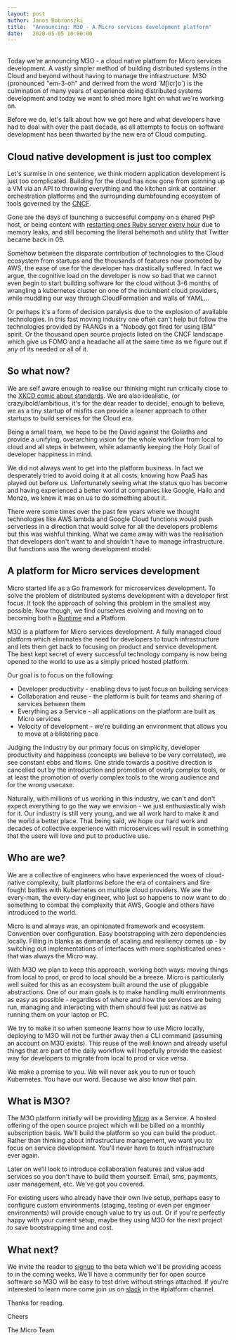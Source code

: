 ```yaml
---
layout:	post
author: Janos Dobronszki
title:	"Announcing: M3O - A Micro services development platform"
date:	2020-05-05 10:00:00
---
```


<br>
Today we're announcing M3O - a cloud native platform for Micro services development. A vastly simpler method of building distributed systems in the Cloud and beyond without having to manage the infrastructure. M3O (pronounced "em-3-oh" and derived from the word `M[icr]o`) is the culmination of many years of experience doing distributed systems development and today we want to shed more light on what we're working on.

Before we do, let's talk about how we got here and what developers have had to deal with over the past decade, as all attempts to focus on software development has been thwarted by the new era of Cloud computing.
<br>

## Cloud native development is just too complex

Let's surmise in one sentence, we think modern application development is just too complicated. Building for the cloud has now gone from spinning up a VM via an API to throwing everything and the kitchen sink at container orchestration platforms and the surrounding dumbfounding ecosystem of tools governed by the [CNCF](https://www.cncf.io/).

Gone are the days of launching a successful company on a shared PHP host, or being content with [restarting ones Ruby server every hour](https://books.google.hu/books?id=ja1KDAAAQBAJ&pg=PA134&lpg=PA134) due to memory leaks, and still becoming the literal behemoth and utility that Twitter became back in 09.

Somehow between the disparate contribution of technologies to the Cloud ecosystem from startups and the thousands of features now promoted by AWS, the ease of use for the developer has drastically suffered. In fact we argue, the cognitive load on the developer is now so bad that we cannot even begin to start building software for the cloud without 3-6 months of wrangling a kubernetes cluster on one of the incumbent cloud providers, while muddling our way through CloudFormation and walls of YAML...

Or perhaps it's a form of decision paralysis due to the explosion of available technologies. In this fast moving industry one often can't help but follow the technologies provided by FAANGs in a "Nobody got fired for using IBM" spirit. Or the thousand open source projects listed on the CNCF landscape which give us FOMO and a headache all at the same time as we figure out if any of its needed or all of it.

## So what now?

We are self aware enough to realise our thinking might run critically close to the [XKCD comic about standards](https://xkcd.com/927/). We are also idealistic, (or crazy/bold/ambitious, it's for the dear reader to decide), enough to believe, we as a tiny startup of misfits can provide a leaner approach to other startups to build services for the Cloud era.

Being a small team, we hope to be the David against the Goliaths and provide a unifying, overarching vision for the whole workflow from local to cloud and all steps in between, while adamantly keeping the Holy Grail of developer happiness in mind.

We did not always want to get into the platform business. In fact we desperately tried to avoid doing it at all costs, knowing how PaaS has played out before us. Unfortunately seeing what the status quo has become and having experienced a better world at companies like Google, Hailo and Monzo, we knew it was on us to do something about it.

There were some times over the past few years where we thought technologies like AWS lambda and Google Cloud functions would push serverless in a direction that would solve for all the developers problems but this was wishful thinking. What we came away with was the realisation that developers don't want to and shouldn't have to manage infrastructure. But functions was the wrong development model.

## A platform for Micro services development

Micro started life as a Go framework for microservices development. To solve the problem of distributed systems development with a developer first focus. It took the approach of solving this problem in the smallest way possible. Now though, we find ourselves evolving and moving on to becoming both a [Runtime](https://micro.mu/blog/2020/05/04/introducing-micro-server.html) and a Platform.

M3O is a platform for Micro services development. A fully managed cloud platform which eliminates the need for developers to touch infrastructure and lets them get back to focusing on product and service development. The best kept secret of every successful technology company is now being opened to the world to use as a simply priced hosted platform.

Our goal is to focus on the following:

- Developer productivity - enabling devs to just focus on building services
- Collaboration and reuse - the platform is built for teams and sharing of services between them
- Everything as a Service - all applications on the platform are built as Micro services
- Velocity of development - we're building an environment that allows you to move at a blistering pace

Judging the industry by our primary focus on simplicity, developer productivity and happiness (concepts we believe to be very correlated), we see constant ebbs and flows. One stride towards a positive direction is cancelled out by the introduction and promotion of overly complex tools, or at least the promotion of overly complex tools to the wrong audience and for the wrong usecase.

Naturally, with millions of us working in this industry, we can't and don't expect everything to go the way we envision - we just enthusiastically wish for it. Our industry is still very young, and we all work hard to make it and the world a better place. That being said, we hope our hard work and decades of collective experience with microservices will result in something that the users will love and put to productive use.

## Who are we?

We are a collective of engineers who have experienced the woes of cloud-native complexity, built platforms before the era of containers and fire fought battles with Kubernetes on multiple cloud providers. We are the every-man, the every-day engineer, who just so happens to now want to do something to combat the complexity that AWS, Google and others have introduced to the world.

Micro is and always was, an opinionated framework and ecosystem. Convention over configuration. Easy bootstrapping with zero dependencies locally. Filling in blanks as demands of scaling and resiliency comes up - by switching out implementations of interfaces with more sophisticated ones - that was always the Micro way.

With M3O we plan to keep this approach, working both ways: moving things from local to prod, or prod to local should be a breeze. Micro is particularly well suited for this as an ecosystem built around the use of pluggable abstractions. One of our main goals is to make handling multi environments as easy as possible - regardless of where and how the services are being run, managing and interacting with them should feel just as native as running them on your laptop or PC.

We try to make it so when someone learns how to use Micro locally, deploying to M3O will not be further away then a CLI command (assuming an account on M3O exists). This reuse of the well known and already useful things that are part of the daily workflow will hopefully provide the easiest way for developers to migrate from local to prod or vice versa.

We make a promise to you. We will never ask you to run or touch Kubernetes. You have our word. Because we also know that pain.

## What is M3O?

The M3O platform initially will be providing [Micro](https://github.com/micro/micro) as a Service. A hosted offering of the open source project which will be billed on a monthly subscription basis. We'll build the platform so you can build the product. Rather than thinking about infrastructure management, we want you to focus on service development. You'll never have to touch infrastructure ever again.

Later on we'll look to introduce collaboration features and value add services so you don't have to build them yourself. Email, sms, payments, user management, etc. We've got you covered.

For existing users who already have their own live setup, perhaps easy to configure custom environments (staging, testing or even per engineer environments) will provide enough value to try us out. Or if you're perfectly happy with your current setup, maybe they using M3O for the next project to save bootstrapping time and cost.

## What next?

We invite the reader to [signup](https://micro.mu/signup) to the beta which we'll be providing access to in the coming weeks. We'll have a community tier for open source software so M3O will be easy to test drive without strings attached. If you're interested to learn more come join us on [slack](https://slack.micro.mu) in the #platform channel.

Thanks for reading.

Cheers

The Micro Team
